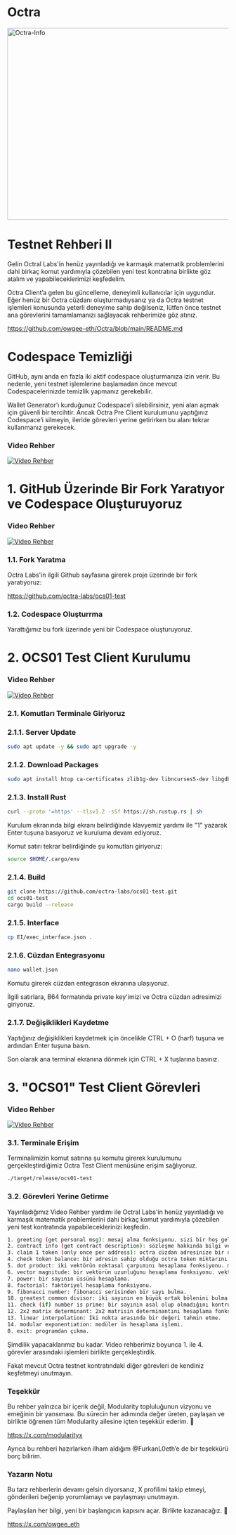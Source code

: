 # Octra

<img width="1715" height="437" alt="Octra-Info" src="https://github.com/user-attachments/assets/d5e19da1-d016-4423-b204-f422cd06929b" />

# Testnet Rehberi II

Gelin Octral Labs'in henüz yayınladığı ve karmaşık matematik problemlerini dahi birkaç komut yardımıyla çözebilen yeni test kontratına birlikte göz atalım ve yapabileceklerimizi keşfedelim.

Octra Client’a gelen bu güncelleme, deneyimli kullanıcılar için uygundur. Eğer henüz bir Octra cüzdanı oluşturmadıysanız ya da Octra testnet işlemleri konusunda yeterli deneyime sahip değilseniz, lütfen önce testnet ana görevlerini tamamlamanızı sağlayacak rehberimize göz atınız.

https://github.com/owgee-eth/Octra/blob/main/README.md

# Codespace Temizliği

GitHub, aynı anda en fazla iki aktif codespace oluşturmanıza izin verir. Bu nedenle, yeni testnet işlemlerine başlamadan önce mevcut Codespacelerinizde temizlik yapmanız gerekebilir.

Wallet Generator’ı kurduğunuz Codespace’i silebilirsiniz, yeni alan açmak için güvenli bir tercihtir. Ancak Octra Pre Client kurulumunu yaptığınız Codespace’i silmeyin, ileride görevleri yerine getirirken bu alanı tekrar kullanmanız gerekecek.

### Video Rehber
[![Video Rehber](https://img.youtube.com/vi/DuvELCEbDqs/0.jpg)](https://www.youtube.com/watch?v=DuvELCEbDqs)

# 1. GitHub Üzerinde Bir Fork Yaratıyor ve Codespace Oluşturuyoruz

### Video Rehber

[![Video Rehber](https://img.youtube.com/vi/A3PhqwQQGnA/0.jpg)](https://www.youtube.com/watch?v=A3PhqwQQGnA)

### 1.1. Fork Yaratma

Octra Labs'in ilgili Github sayfasına girerek proje üzerinde bir fork yaratıyoruz:

https://github.com/octra-labs/ocs01-test

### 1.2. Codespace Oluşturrma

Yarattığımız bu fork üzerinde yeni bir Codespace oluşturuyoruz.

# 2. OCS01 Test Client Kurulumu

### Video Rehber

[![Video Rehber](https://img.youtube.com/vi/GTPAixehwkg/0.jpg)](https://www.youtube.com/watch?v=GTPAixehwkg)

### 2.1. Komutları Terminale Giriyoruz

### 2.1.1. Server Update
```bash
sudo apt update -y && sudo apt upgrade -y
```

### 2.1.2. Download Packages
```bash
sudo apt install htop ca-certificates zlib1g-dev libncurses5-dev libgdbm-dev libnss3-dev tmux iptables curl nvme-cli git wget make jq libleveldb-dev build-essential pkg-config ncdu tar clang bsdmainutils lsb-release libssl-dev libreadline-dev libffi-dev jq gcc screen file nano btop unzip lz4 -y
```

### 2.1.3. Install Rust
```bash
curl --proto '=https' --tlsv1.2 -sSf https://sh.rustup.rs | sh
```

Kurulum ekranında bilgi ekranı belirdiğinde klavyemiz yardımı ile "1" yazarak Enter tuşuna basıyoruz ve kuruluma devam ediyoruz.

Komut satırı tekrar belirdiğinde şu komutları giriyoruz:
```bash
source $HOME/.cargo/env
```

### 2.1.4. Build
```bash
git clone https://github.com/octra-labs/ocs01-test.git
cd ocs01-test
cargo build --release
```

### 2.1.5. Interface
```bash
cp EI/exec_interface.json .
```

### 2.1.6. Cüzdan Entegrasyonu
```bash
nano wallet.json
```

Komutu girerek cüzdan entegrason ekranına ulaşıyoruz.

İlgili satırlara, B64 formatında private key'imizi ve Octra cüzdan adresimizi giriyoruz.

### 2.1.7. Değişiklikleri Kaydetme

Yaptığınız değişiklikleri kaydetmek için öncelikle CTRL + O (harf) tuşuna ve ardından Enter tuşuna basın.

Son olarak ana terminal ekranına dönmek için CTRL + X tuşlarına basınız.

# 3. "OCS01" Test Client Görevleri

### Video Rehber

[![Video Rehber](https://img.youtube.com/vi/kdXl9GONe9M/0.jpg)](https://www.youtube.com/watch?v=kdXl9GONe9M)

### 3.1. Terminale Erişim

Terminalimizin komut satırına şu komutu girerek kurulumunu gerçekleştirdiğimiz Octra Test Client menüsüne erişim sağlıyoruz.

```bash
./target/release/ocs01-test
```

### 3.2. Görevleri Yerine Getirme

Yayınladığımız Video Rehber yardımı ile Octral Labs'in henüz yayınladığı ve karmaşık matematik problemlerini dahi birkaç komut yardımıyla çözebilen yeni test kontratında yapabileceklerinizi keşfedin.

```bash
1. greeting (get personal msg): mesaj alma fonksiyonu. sizi bir hoş geldin mesajı ile karşılar.
2. contract info (get contract description): sözleşme hakkında bilgi verir.
3. claim 1 token (only once per address): octra cüzdan adresinize bir defaya mahsus olmak üzere bir adet octra token talep etme fonksiyonu. her adrese sadece bir defa token gönderir.
4. check token balance: bir adresin sahip olduğu octra token miktarını gösterir.
5. dot product: iki vektörün noktasal çarpımını hesaplama fonksiyonu. matematiksel olarak iki vektörün iç çarpımıdır.
6. vector magnitude: bir vektörün uzunluğunu hesaplama fonksiyonu. vektörün normunu bulur.
7. power: bir sayının üssünü hesaplama.
8. factorial: faktöriyel hesaplama fonksiyonu.
9. fibonacci number: fibonacci serisinden bir sayı bulma.
10. greatest common divisor: iki sayının en büyük ortak bölenini bulma. matematikte “GCD” veya “EBOB” olarak bilinir.
11. check (if) number is prime: bir sayının asal olup olmadığını kontrol etme fonksiyonu.
12. 2x2 matrix determinant: 2x2 matrisin determinantını hesaplama fonksiyonu.
13. linear interpolation: İki nokta arasında bir değeri tahmin etme.
14. modular exponentiation: modüler üs hesaplama işlemi.
0. exit: programdan çıkma.
```

Şimdilik yapacaklarımız bu kadar. Video rehberimiz boyunca 1. ile 4. görevler arasındaki işlemleri birlikte gerçekleştirdik. 

Fakat mevcut Octra testnet kontratındaki diğer görevleri de kendiniz keşfetmeyi unutmayın.

### Teşekkür

Bu rehber yalnızca bir içerik değil, Modularity topluluğunun vizyonu ve emeğinin bir yansıması.
Bu sürecin her adımında değer üreten, paylaşan ve birlikte öğrenen tüm Modularity ailesine içten teşekkür ederim. 💚

https://x.com/modularityx

Ayrıca bu rehberi hazırlarken ilham aldığım @FurkanL0eth’e de bir teşekkürü borç bilirim.

### Yazarın Notu

Bu tarz rehberlerin devamı gelsin diyorsanız, X profilimi takip etmeyi, gönderileri beğenip yorumlamayı ve paylaşmayı unutmayın.

Paylaşılan her bilgi, yeni bir başlangıcın kapısını açar. Birlikte kazanacağız. 💚

https://x.com/owgee_eth
